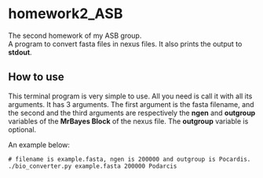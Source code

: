 # homework2_ASB
The second homework of my ASB group.  
A program to convert fasta files in nexus files. It also prints the output to **stdout**.

## How to use
This terminal program is very simple to use. All you need is call it with all its arguments. It has 3 arguments. The first argument is the fasta filename,
and the second and the third arguments are respectively the **ngen** and **outgroup** variables of the **MrBayes Block** of the nexus file. The **outgroup** variable is optional.

An example below:
```
# filename is example.fasta, ngen is 200000 and outgroup is Pocardis.
./bio_converter.py example.fasta 200000 Podarcis
```
